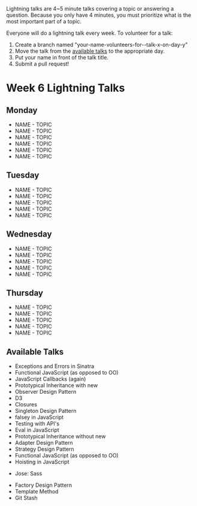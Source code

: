 Lightning talks are 4~5 minute talks covering a topic or answering a question.
Because you only have 4 minutes, you must prioritize what is the most important
part of a topic.

Everyone will do a lightning talk every week. To volunteer for a talk:

1. Create a branch named "your-name-volunteers-for--talk-x-on-day-y"
2. Move the talk from the [available talks](#availabl-talks) to the appropriate
   day.
3. Put your name in front of the talk title.
4. Submit a pull request!

# Week 6 Lightning Talks



## Monday

* NAME - TOPIC
* NAME - TOPIC
* NAME - TOPIC
* NAME - TOPIC
* NAME - TOPIC
* NAME - TOPIC

## Tuesday

* NAME - TOPIC
* NAME - TOPIC
* NAME - TOPIC
* NAME - TOPIC
* NAME - TOPIC

## Wednesday

* NAME - TOPIC
* NAME - TOPIC
* NAME - TOPIC
* NAME - TOPIC
* NAME - TOPIC

## Thursday

* NAME - TOPIC
* NAME - TOPIC
* NAME - TOPIC
* NAME - TOPIC
* NAME - TOPIC


## Available Talks
  *  Exceptions and Errors in Sinatra
  *  Functional JavaScript (as opposed to OO)
  *  JavaScript Callbacks (again)
  *  Prototypical Inheritance with new
  * Observer Design Pattern
  * D3
  * Closures
  * Singleton Design Pattern
  * falsey in JavaScript
  * Testing with API's
  * Eval in JavaScript
  * Prototypical Inheritance without new
  * Adapter Design Pattern
  * Strategy Design Pattern
  * Functional JavaScript (as opposed to OO)
  * Hoisting in JavaScript
  - Jose: Sass
  * Factory Design Pattern
  * Template Method
  * Git Stash

